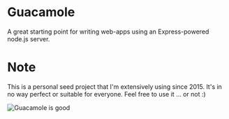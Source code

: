# Guacamole
A great starting point for writing web-apps using an Express-powered node.js server.  

# Note
This is a personal seed project that I'm extensively using since 2015. It's in no way perfect or suitable for everyone. Feel free to use it ... or not :)

![Guacamole is good](http://mylatinatable.com/wp-content/uploads/2016/02/guacamole-foto-heroe.jpg)
